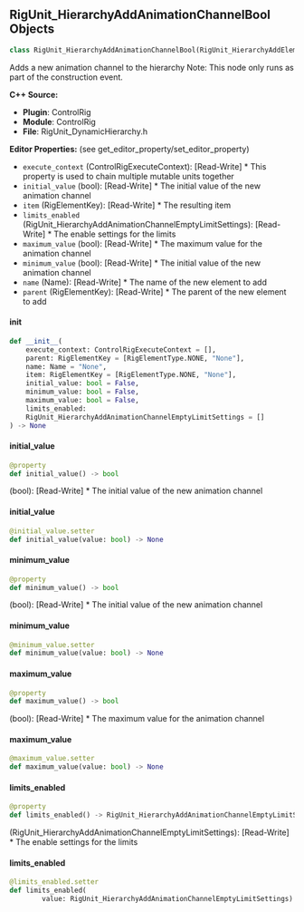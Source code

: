 ## RigUnit_HierarchyAddAnimationChannelBool Objects

```python
class RigUnit_HierarchyAddAnimationChannelBool(RigUnit_HierarchyAddElement)
```

Adds a new animation channel to the hierarchy
Note: This node only runs as part of the construction event.

**C++ Source:**

- **Plugin**: ControlRig
- **Module**: ControlRig
- **File**: RigUnit_DynamicHierarchy.h

**Editor Properties:** (see get_editor_property/set_editor_property)

- ``execute_context`` (ControlRigExecuteContext):  [Read-Write] * This property is used to chain multiple mutable units together
- ``initial_value`` (bool):  [Read-Write] * The initial value of the new animation channel
- ``item`` (RigElementKey):  [Read-Write] * The resulting item
- ``limits_enabled`` (RigUnit_HierarchyAddAnimationChannelEmptyLimitSettings):  [Read-Write] * The enable settings for the limits
- ``maximum_value`` (bool):  [Read-Write] * The maximum value for the animation channel
- ``minimum_value`` (bool):  [Read-Write] * The initial value of the new animation channel
- ``name`` (Name):  [Read-Write] * The name of the new element to add
- ``parent`` (RigElementKey):  [Read-Write] * The parent of the new element to add

<a id="unreal.RigUnit_HierarchyAddAnimationChannelBool.__init__"></a>

#### __init__

```python
def __init__(
    execute_context: ControlRigExecuteContext = [],
    parent: RigElementKey = [RigElementType.NONE, "None"],
    name: Name = "None",
    item: RigElementKey = [RigElementType.NONE, "None"],
    initial_value: bool = False,
    minimum_value: bool = False,
    maximum_value: bool = False,
    limits_enabled:
    RigUnit_HierarchyAddAnimationChannelEmptyLimitSettings = []
) -> None
```

<a id="unreal.RigUnit_HierarchyAddAnimationChannelBool.initial_value"></a>

#### initial_value

```python
@property
def initial_value() -> bool
```

(bool):  [Read-Write] * The initial value of the new animation channel

<a id="unreal.RigUnit_HierarchyAddAnimationChannelBool.initial_value"></a>

#### initial_value

```python
@initial_value.setter
def initial_value(value: bool) -> None
```

<a id="unreal.RigUnit_HierarchyAddAnimationChannelBool.minimum_value"></a>

#### minimum_value

```python
@property
def minimum_value() -> bool
```

(bool):  [Read-Write] * The initial value of the new animation channel

<a id="unreal.RigUnit_HierarchyAddAnimationChannelBool.minimum_value"></a>

#### minimum_value

```python
@minimum_value.setter
def minimum_value(value: bool) -> None
```

<a id="unreal.RigUnit_HierarchyAddAnimationChannelBool.maximum_value"></a>

#### maximum_value

```python
@property
def maximum_value() -> bool
```

(bool):  [Read-Write] * The maximum value for the animation channel

<a id="unreal.RigUnit_HierarchyAddAnimationChannelBool.maximum_value"></a>

#### maximum_value

```python
@maximum_value.setter
def maximum_value(value: bool) -> None
```

<a id="unreal.RigUnit_HierarchyAddAnimationChannelBool.limits_enabled"></a>

#### limits_enabled

```python
@property
def limits_enabled() -> RigUnit_HierarchyAddAnimationChannelEmptyLimitSettings
```

(RigUnit_HierarchyAddAnimationChannelEmptyLimitSettings):  [Read-Write] * The enable settings for the limits

<a id="unreal.RigUnit_HierarchyAddAnimationChannelBool.limits_enabled"></a>

#### limits_enabled

```python
@limits_enabled.setter
def limits_enabled(
        value: RigUnit_HierarchyAddAnimationChannelEmptyLimitSettings) -> None
```

<a id="unreal.RigUnit_HierarchyAddAnimationChannelSingleLimitSettings"></a>